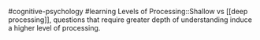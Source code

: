 #cognitive-psychology #learning
Levels of Processing::Shallow vs [[deep processing]], questions that require greater depth of understanding induce a higher level of processing.